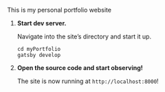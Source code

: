 

This is my personal portfolio website

1.  **Start dev server.**

    Navigate into the site’s directory and start it up.

    ```shell
    cd myPortfolio
    gatsby develop
    ```

2.  **Open the source code and start observing!**

    The site is now running at `http://localhost:8000`!
